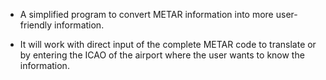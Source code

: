 - A simplified program to convert METAR information into more user-friendly information.


- It will work with direct input of the complete METAR code to translate or by entering the ICAO of the airport where the user wants to know the information.
